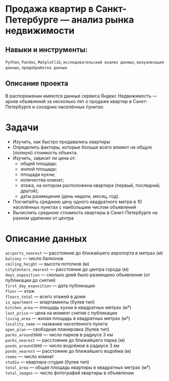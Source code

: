 # Продажа квартир в Санкт-Петербурге — анализ рынка недвижимости
## Навыки и инструменты: 
`Python`,
`Pandas`,
`Matplotlib`,
`исследовательский анализ данных`,
`визуализация данных`,
`предобработка данных`
## Описание проекта

В распоряжении имеются данные сервиса Яндекс Недвижимость — архив объявлений за несколько лет о продаже квартир в Санкт-Петербурге и соседних населённых пунктах.

# Задачи
  * Изучить, как быстро продавались квартиры
  * Определить факторы, которые больше всего влияют на общую (полную) стоимость объекта.
  * Изучить, зависит ли цена от:
      * общей площади;
      * жилой площади;
      * площади кухни;
      * количества комнат;
      * этажа, на котором расположена квартира (первый, последний, другой);
      * даты размещения (день недели, месяц, год).
  * Посчитайть среднюю цену одного квадратного метра в 10 населённых пунктах с наибольшим числом объявлений
  * Вычислить  среднюю стоимость квартиры в Санкт-Петербурге на разном удалении от центра
    
# Описание данных
`airports_nearest` — расстояние до ближайшего аэропорта в метрах (м)  
`balcony` — число балконов  
`ceiling_height` — высота потолков (м)  
`cityCenters_nearest` — расстояние до центра города (м)  
`days_exposition` — сколько дней было размещено объявление (от публикации до снятия)  
`first_day_exposition` — дата публикации  
`floor` — этаж  
`floors_total` — всего этажей в доме  
`is_apartment` — апартаменты (булев тип)  
`kitchen_area` — площадь кухни в квадратных метрах (м²)  
`last_price` — цена на момент снятия с публикации  
`living_area` — жилая площадь в квадратных метрах (м²)  
`locality_name` — название населённого пункта  
`open_plan` — свободная планировка (булев тип)  
`parks_around3000` — число парков в радиусе 3 км  
`parks_nearest` — расстояние до ближайшего парка (м)  
`ponds_around3000` — число водоёмов в радиусе 3 км  
`ponds_nearest` — расстояние до ближайшего водоёма (м)  
`rooms` — число комнат  
`studio` — квартира-студия (булев тип)  
`total_area` — общая площадь квартиры в квадратных метрах (м²)  
`total_images` — число фотографий квартиры в объявлении  
